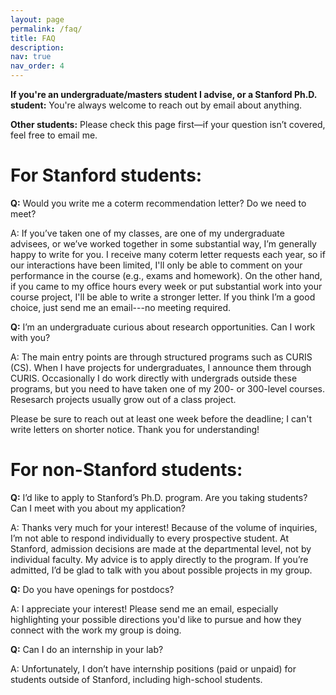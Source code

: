 ```yaml
---
layout: page
permalink: /faq/
title: FAQ
description:
nav: true
nav_order: 4
---
```


**If you're an undergraduate/masters student I advise, or a Stanford Ph.D. student:**
You're always welcome to reach out by email about anything.

**Other students:** Please check this page first—if your question isn’t covered, feel free to email me.

# For Stanford students:

**Q:** Would you write me a coterm recommendation letter? Do we need to meet?

A: If you’ve taken one of my classes, are one of my undergraduate advisees, or we’ve worked together in some substantial way, I’m generally happy to write for you. I receive many coterm letter requests each year, so if our interactions have been limited, I'll only be able to comment on your performance in the course (e.g., exams and homework). On the other hand, if you came to my office hours every week or put substantial work into your course project, I'll be able to write a stronger letter. If you think I’m a good choice, just send me an email---no meeting required.

**Q:** I’m an undergraduate curious about research opportunities. Can I work with you?

A: The main entry points are through structured programs such as CURIS (CS). When I have projects for undergraduates, I announce them through CURIS. Occasionally I do work directly with undergrads outside these programs, but you need to have taken one of my 200- or 300-level courses. Resesarch projects usually grow out of a class project.

Please be sure to reach out at least one week before the deadline; I can't write letters on shorter notice. Thank you for understanding!

# For non-Stanford students:
**Q:** I’d like to apply to Stanford’s Ph.D. program. Are you taking students? Can I meet with you about my application?

A: Thanks very much for your interest! Because of the volume of inquiries, I’m not able to respond individually to every prospective student. At Stanford, admission decisions are made at the departmental level, not by individual faculty. My advice is to apply directly to the program. If you’re admitted, I’d be glad to talk with you about possible projects in my group.

**Q:** Do you have openings for postdocs?

A: I appreciate your interest! Please send me an email, especially highlighting your possible directions you'd like to pursue and how they connect with the work my group is doing.


**Q:** Can I do an internship in your lab?

A: Unfortunately, I don’t have internship positions (paid or unpaid) for students outside of Stanford, including high-school students.
